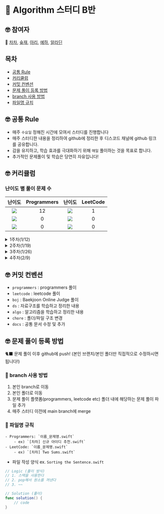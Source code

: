 # 🤔 Algorithm 스터디 B반

## 🤓 참여자

🚀 [차차](https://github.com/ChaminLee), [숲재](https://github.com/forestjae), [아리](https://github.com/leeari95), [예하](https://github.com/ye-ha), [알라딘](https://github.com/junbangg?tab=overview&from=2021-12-01&to=2021-12-31)

## 목차 
- [공통 Rule](🤓-공통-rule)
- [커리큘럼](🤓-커리큘럼)
- [커밋 컨벤션](🤓-커밋-컨벤션)
- [문제 풀이 등록 방법](🤓-문제-풀이-등록-방법)
- [branch 사용 방법](🌴-branch-사용-방법)
- [파일명 규치](📑-파일명-규칙)

## 🤓 공통 Rule

- 매주 `수요일` 정해진 시간에 모여서 스터디를 진행합니다
- 매주 스터디한 내용을 정리하여 github에 정리한 후 디스코드 채널에 github 링크를 공유합니다. 
- 감을 유지하고, 학습 효과를 극대화하기 위해 `매일` 풀이하는 것을 목표로 합니다.
- 추가적인 문제풀이 및 학습은 당연히 자유입니다!

## 🤓 커리큘럼 

### 난이도 별 풀이 문제 수 

|난이도|Programmers|난이도|LeetCode|
|:---:|:---:|:---:|:---:|
|<img src= "https://img.shields.io/badge/-Lv.%201-brightgreen">|12|<img src= "https://img.shields.io/badge/-Easy-success">|1|
|<img src= "https://img.shields.io/badge/-Lv.%202-orange">|0|<img src= "https://img.shields.io/badge/-Medium-orange">|0|
|<img src= "https://img.shields.io/badge/-Lv.%203-ff69b4">|0|<img src= "https://img.shields.io/badge/-Hard-red">|0|      

<details>
<summary> 1주차(1/12) </summary>
<div markdown="1">

|난이도|문제|
|--|--|
|<img src= "https://img.shields.io/badge/-Lv.%201-brightgreen">|[두 개 뽑아서 더하기](https://programmers.co.kr/learn/courses/30/lessons/68644?language=swift)|
|<img src= "https://img.shields.io/badge/-Lv.%201-brightgreen">|[크레인 인형뽑기 게임](https://programmers.co.kr/learn/courses/30/lessons/64061?language=swift)|
|<img src= "https://img.shields.io/badge/-Lv.%201-brightgreen">|[키패드 누르기](https://programmers.co.kr/learn/courses/30/lessons/67256?language=swift)|
|<img src= "https://img.shields.io/badge/-Lv.%201-brightgreen">|[비밀지도](https://programmers.co.kr/learn/courses/30/lessons/17681?language=swift)|    
|<img src= "https://img.shields.io/badge/-Lv.%201-brightgreen">|[없는 숫자 더하기](https://programmers.co.kr/learn/courses/30/lessons/86051?language=swift)|
    
</div>
</details>

<details>
<summary> 2주차(1/19) </summary>
<div markdown="1">

|난이도|문제|
|--|--|
|<img src= "https://img.shields.io/badge/-Lv.%201-brightgreen">|[신규 아이디 추천](https://programmers.co.kr/learn/courses/30/lessons/72410?language=swift)|
|<img src= "https://img.shields.io/badge/-Lv.%201-brightgreen">|[숫자 문자열과 영단어](https://programmers.co.kr/learn/courses/30/lessons/81301?language=swift)|
|<img src= "https://img.shields.io/badge/-Lv.%201-brightgreen">|[실패율](https://programmers.co.kr/learn/courses/30/lessons/42889?language=swift)|
|<img src= "https://img.shields.io/badge/-Lv.%201-brightgreen">|[다트게임](https://programmers.co.kr/learn/courses/30/lessons/17682?language=swift)|    
    
</div>
</details>

<details>
<summary> 3주차(1/26) </summary>
<div markdown="1">

|난이도|문제|
|--|--|
|<img src= "https://img.shields.io/badge/-Lv.%201-brightgreen">|[신고 결과 받기](https://programmers.co.kr/learn/courses/30/lessons/92334?language=swift)|
|<img src= "https://img.shields.io/badge/-Lv.%201-brightgreen">|[K진수에서 소수 개수 구하기](https://programmers.co.kr/learn/courses/30/lessons/92335?language=swift)|
|<img src= "https://img.shields.io/badge/-Lv.%201-brightgreen">|[주차 요금 계산](https://programmers.co.kr/learn/courses/30/lessons/92341?language=swift)|
|<img src= "https://img.shields.io/badge/-Easy-success">|[Water Bottles](https://leetcode.com/problems/water-bottles/)|    
    
</div>
</details>

<details>
<summary> 4주차(2/9) </summary>
<div markdown="1">

- DFS/BFS 문제 풀이     
    
|난이도|문제|
|--|--|
|<img src= "https://img.shields.io/badge/-Easy-success">|[Island Perimeter](https://leetcode.com/problems/island-perimeter/)|
|<img src= "https://img.shields.io/badge/-Easy-success">|[Flood Fill](https://leetcode.com/problems/flood-fill/)|
|<img src= "https://img.shields.io/badge/-Easy-success">|[Find if Path Exists in Graph](https://leetcode.com/problems/find-if-path-exists-in-graph/)|
|Gold V|[치즈](https://www.acmicpc.net/problem/2636)|    
    
</div>
</details>

## 🤓 커밋 컨벤션

- `programmers` : programmers 풀이
- `leetcode` : leetcode 풀이
- `boj` : Baekjoon Online Judge 풀이
- `ds` : 자료구조를 학습하고 정리한 내용
- `algo` : 알고리즘을 학습하고 정리한 내용
- `chore` : 폴더/파일 구조 변경
- `docs` : 공통 문서 수정 및 추가


## 🤓 문제 풀이 등록 방법

🐈‍⬛ 문제 풀이 이후 github에 push!
(본인 브랜치/본인 폴더만 직접적으로 수정하시면 됩니다!)

### 🌴 branch 사용 방법

1. 본인 branch로 이동
2. 본인 폴더로 이동
3. 문제 풀이 플랫폼(programmers, leetcode etc) 폴더 내에 해당하는 문제 풀이 파일 추가
4. 매주 스터디 이전에 main branch에 merge

### 📑 파일명 규칙
    - Programmers: `이름_문제명.swift`
        - ex) `[차차] 신규 아이디 추천.swift`
    - LeetCode: `이름_문제명.swift`
        - ex) `[차차] Two Sums.swift`

- 파일 작성 양식
ex. `Sorting the Sentence.swift`

```swift
// Logic (풀이 방식)
// 1. 스택을 사용한다
// 2. pop해서 원소를 꺼낸다
// 3. ~~ 

// Solution (풀이) 
func solution() {
    // code 
}
```
